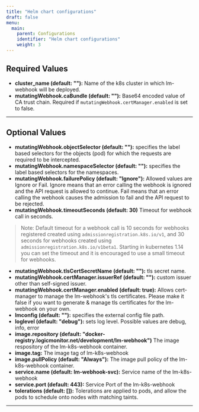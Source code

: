 ```yaml
---
title: "Helm chart configurations"
draft: false
menu:
  main:
    parent: Configurations
    identifier: "Helm chart configurations"
    weight: 3
---
```


## Required Values

- **cluster_name (default: ""):** Name of the k8s cluster in which lm-webhook will be deployed.
- **mutatingWebhook.caBundle (default: ""):** Base64 encoded value of CA trust chain. Required if `mutatingWebhook.certManager.enabled` is set to false.
---
## Optional Values

- **mutatingWebhook.objectSelector (default: ""):** specifies the label based selectors for the objects (pod) for which the requests are required to be intercepted.
- **mutatingWebhook.namespaceSelector (default: ""):** specifies the label based selectors for the namespaces.
- **mutatingWebhook.failurePolicy (default: "Ignore"):** Allowed values are Ignore or Fail. Ignore means that an error calling the webhook is ignored and the API request is allowed to continue. Fail means that an error calling the webhook causes the admission to fail and the API request to be rejected.
- **mutatingWebhook.timeoutSeconds (default: 30)** Timeout for webhook call in seconds.
> Note: Default timeout for a webhook call is 10 seconds for webhooks registered created using `admissionregistration.k8s.io/v1`, and 30 seconds for webhooks created using `admissionregistration.k8s.io/v1beta1`. Starting in kubernetes 1.14 you can set the timeout and it is encouraged to use a small timeout for webhooks.
- **mutatingWebhook.tlsCertSecretName (default: ""):** tls secret name.
- **mutatingWebhook.certManager.issuerRef (default: ""):** custom issuer other than self-signed issuer.
- **mutatingWebhook.certManager.enabled (default: true):** Allows cert-manager to manage the lm-webhook's tls certificates. Please make it false if you want to generate & manage tls certificates for the lm-webhook on your own.
- **lmconfig (default: ""):** specifies the external config file path.
- **loglevel (default: "debug"):** sets log level. Possible values are debug, info, error
- **image.repository (default: "docker-registry.logicmonitor.net/development/lm-webhook")** The image respository of the lm-k8s-webhook container.
- **image.tag:** The image tag of lm-k8s-webhook
- **image.pullPolicy (default: "Always"):** The image pull policy of the lm-k8s-webhook container.
- **service.name (default: lm-webhook-svc):** Service name of the lm-k8s-webhook
- **service.port (default: 443):** Service Port of the lm-k8s-webhook
- **tolerations (default: []):** Tolerations are applied to pods, and allow the pods to schedule onto nodes with matching taints.
---